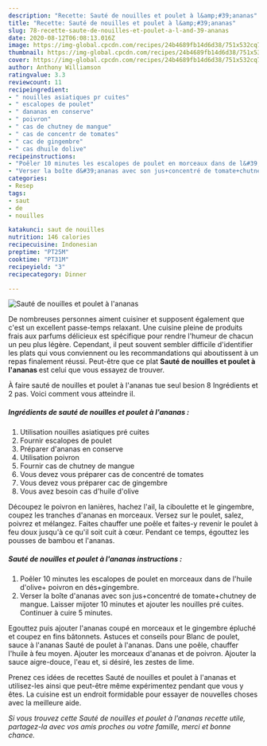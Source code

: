 ```yaml
---
description: "Recette: Sauté de nouilles et poulet à l&amp;#39;ananas"
title: "Recette: Sauté de nouilles et poulet à l&amp;#39;ananas"
slug: 78-recette-saute-de-nouilles-et-poulet-a-l-and-39-ananas
date: 2020-08-12T06:08:13.016Z
image: https://img-global.cpcdn.com/recipes/24b4689fb14d6d38/751x532cq70/saute-de-nouilles-et-poulet-a-lananas-photo-principale-de-la-recette.jpg
thumbnail: https://img-global.cpcdn.com/recipes/24b4689fb14d6d38/751x532cq70/saute-de-nouilles-et-poulet-a-lananas-photo-principale-de-la-recette.jpg
cover: https://img-global.cpcdn.com/recipes/24b4689fb14d6d38/751x532cq70/saute-de-nouilles-et-poulet-a-lananas-photo-principale-de-la-recette.jpg
author: Anthony Williamson
ratingvalue: 3.3
reviewcount: 11
recipeingredient:
- " nouilles asiatiques pr cuites"
- " escalopes de poulet"
- " dananas en conserve"
- " poivron"
- " cas de chutney de mangue"
- " cas de concentr de tomates"
- " cac de gingembre"
- " cas dhuile dolive"
recipeinstructions:
- "Poêler 10 minutes les escalopes de poulet en morceaux dans de l&#39;huile d&#39;olive+ poivron en dés+gingembre."
- "Verser la boîte d&#39;ananas avec son jus+concentré de tomate+chutney de mangue. Laisser mijoter 10 minutes et ajouter les nouilles pré cuites. Continuer à cuire 5 minutes."
categories:
- Resep
tags:
- saut
- de
- nouilles

katakunci: saut de nouilles 
nutrition: 146 calories
recipecuisine: Indonesian
preptime: "PT25M"
cooktime: "PT31M"
recipeyield: "3"
recipecategory: Dinner

---
```



![Sauté de nouilles et poulet à l&#39;ananas](https://img-global.cpcdn.com/recipes/24b4689fb14d6d38/751x532cq70/saute-de-nouilles-et-poulet-a-lananas-photo-principale-de-la-recette.jpg)

De nombreuses personnes aiment cuisiner et supposent également que c'est un excellent passe-temps relaxant. Une cuisine pleine de produits frais aux parfums délicieux est spécifique pour rendre l'humeur de chacun un peu plus légère. Cependant, il peut souvent sembler difficile d'identifier les plats qui vous conviennent ou les recommandations qui aboutissent à un repas finalement réussi. Peut-être que ce plat <strong> Sauté de nouilles et poulet à l&#39;ananas </strong> est celui que vous essayez de trouver.

<!--inarticleads1-->

À faire sauté de nouilles et poulet à l&#39;ananas tue seul besion 8 Ingrédients et 2 pas. Voici comment vous atteindre il.

##### Ingrédients de sauté de nouilles et poulet à l&#39;ananas :

1. Utilisation  nouilles asiatiques pré cuites
1. Fournir  escalopes de poulet
1. Préparer  d&#39;ananas en conserve
1. Utilisation  poivron
1. Fournir  cas de chutney de mangue
1. Vous devez vous préparer  cas de concentré de tomates
1. Vous devez vous préparer  cac de gingembre
1. Vous avez besoin  cas d&#39;huile d&#39;olive


Découpez le poivron en lanières, hachez l&#39;ail, la ciboulette et le gingembre, coupez les tranches d&#39;ananas en morceaux. Versez sur le poulet, salez, poivrez et mélangez. Faites chauffer une poêle et faites-y revenir le poulet à feu doux jusqu&#39;à ce qu&#39;il soit cuit à cœur. Pendant ce temps, égouttez les pousses de bambou et l&#39;ananas. 

<!--inarticleads2-->

##### Sauté de nouilles et poulet à l&#39;ananas instructions :

1. Poêler 10 minutes les escalopes de poulet en morceaux dans de l&#39;huile d&#39;olive+ poivron en dés+gingembre.
1. Verser la boîte d&#39;ananas avec son jus+concentré de tomate+chutney de mangue. Laisser mijoter 10 minutes et ajouter les nouilles pré cuites. Continuer à cuire 5 minutes.


Egouttez puis ajouter l&#39;ananas coupé en morceaux et le gingembre épluché et coupez en fins bâtonnets. Astuces et conseils pour Blanc de poulet, sauce à l&#39;ananas Sauté de poulet à l&#39;ananas. Dans une poêle, chauffer l&#39;huile à feu moyen. Ajouter les morceaux d&#39;ananas et de poivron. Ajouter la sauce aigre-douce, l&#39;eau et, si désiré, les zestes de lime. 

<!--inarticleads1-->

<p>
Prenez ces idées de recettes Sauté de nouilles et poulet à l&#39;ananas et utilisez-les ainsi que peut-être même expérimentez pendant que vous y êtes. La cuisine est un endroit formidable pour essayer de nouvelles choses avec la meilleure aide.
</p>

<p>
<i>Si vous trouvez cette Sauté de nouilles et poulet à l&#39;ananas recette utile, partagez-la avec vos amis proches ou votre famille, merci et bonne chance.</i>
</p>
